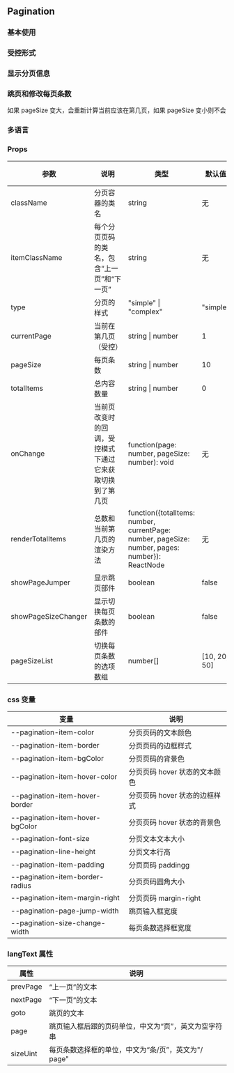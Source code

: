## Pagination

### 基本使用

<code src="../demo/pagination/pagination1.tsx"></code>

### 受控形式

<code src="../demo/pagination/pagination2.tsx"></code>

### 显示分页信息

<code src="../demo/pagination/pagination3.tsx"></code>

### 跳页和修改每页条数

如果 pageSize 变大，会重新计算当前应该在第几页，如果 pageSize 变小则不会

<code src="../demo/pagination/pagination4.tsx"></code>

### 多语言

<code src="../demo/pagination/pagination5.tsx"></code>

### Props

| 参数                | 说明                                                     | 类型                                                                                            | 默认值       | 必填 |
| ------------------- | -------------------------------------------------------- | ----------------------------------------------------------------------------------------------- | ------------ | ---- |
| className           | 分页容器的类名                                           | string                                                                                          | 无           | 否   |
| itemClassName       | 每个分页页码的类名，包含“上一页”和“下一页”               | string                                                                                          | 无           | 否   |
| type                | 分页的样式                                               | "simple" \| "complex"                                                                           | "simple"     | 否   |
| currentPage         | 当前在第几页（受控）                                     | string \| number                                                                                | 1            | 否   |
| pageSize            | 每页条数                                                 | string \| number                                                                                | 10           | 否   |
| totalItems          | 总内容数量                                               | string \| number                                                                                | 0            | 是   |
| onChange            | 当前页改变时的回调，受控模式下通过它来获取切换到了第几页 | function(page: number, pageSize: number): void                                                  | 无           | 否   |
| renderTotalItems    | 总数和当前第几页的渲染方法                               | function({totalItems: number, currentPage: number, pageSize: number, pages: number}): ReactNode | 无           | 否   |
| showPageJumper      | 显示跳页部件                                             | boolean                                                                                         | false        | 否   |
| showPageSizeChanger | 显示切换每页条数的部件                                   | boolean                                                                                         | false        | 否   |
| pageSizeList        | 切换每页条数的选项数组                                   | number[]                                                                                        | [10, 20, 50] | 否   |

### css 变量

| 变量                            | 说明                          |
| ------------------------------- | ----------------------------- |
| --pagination-item-color         | 分页页码的文本颜色            |
| --pagination-item-border        | 分页页码的边框样式            |
| --pagination-item-bgColor       | 分页页码的背景色              |
| --pagination-item-hover-color   | 分页页码 hover 状态的文本颜色 |
| --pagination-item-hover-border  | 分页页码 hover 状态的边框样式 |
| --pagination-item-hover-bgColor | 分页页码 hover 状态的背景色   |
| --pagination-font-size          | 分页文本文本大小              |
| --pagination-line-height        | 分页文本行高                  |
| --pagination-item-padding       | 分页页码 paddingg             |
| --pagination-item-border-radius | 分页页码圆角大小              |
| --pagination-item-margin-right  | 分页页码 margin-right         |
| --pagination-page-jump-width    | 跳页输入框宽度                |
| --pagination-size-change-width  | 每页条数选择框宽度            |

### langText 属性

| 属性     | 说明                                                 |
| -------- | ---------------------------------------------------- |
| prevPage | “上一页”的文本                                       |
| nextPage | “下一页”的文本                                       |
| goto     | 跳页的文本                                           |
| page     | 跳页输入框后跟的页码单位，中文为“页”，英文为空字符串 |
| sizeUint | 每页条数选择框的单位，中文为“条/页”，英文为"/ page"  |
